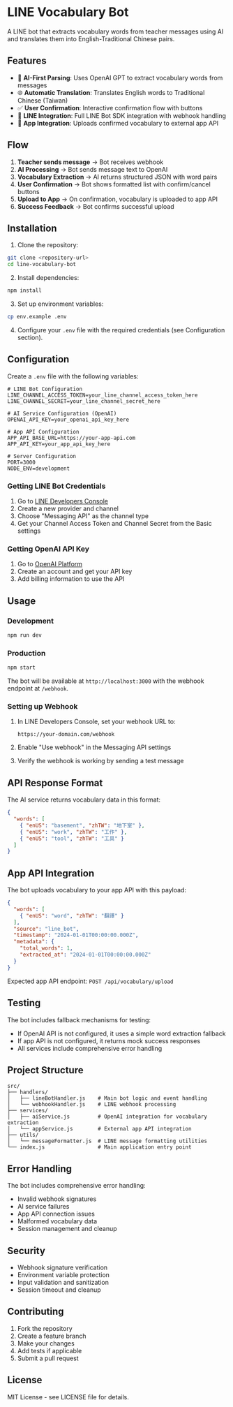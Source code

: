 # LINE Vocabulary Bot

A LINE bot that extracts vocabulary words from teacher messages using AI and translates them into English-Traditional Chinese pairs.

## Features

- 🤖 **AI-First Parsing**: Uses OpenAI GPT to extract vocabulary words from messages
- 🌐 **Automatic Translation**: Translates English words to Traditional Chinese (Taiwan)
- ✅ **User Confirmation**: Interactive confirmation flow with buttons
- 📱 **LINE Integration**: Full LINE Bot SDK integration with webhook handling
- 🔗 **App Integration**: Uploads confirmed vocabulary to external app API

## Flow

1. **Teacher sends message** → Bot receives webhook
2. **AI Processing** → Bot sends message text to OpenAI
3. **Vocabulary Extraction** → AI returns structured JSON with word pairs
4. **User Confirmation** → Bot shows formatted list with confirm/cancel buttons
5. **Upload to App** → On confirmation, vocabulary is uploaded to app API
6. **Success Feedback** → Bot confirms successful upload

## Installation

1. Clone the repository:
```bash
git clone <repository-url>
cd line-vocabulary-bot
```

2. Install dependencies:
```bash
npm install
```

3. Set up environment variables:
```bash
cp env.example .env
```

4. Configure your `.env` file with the required credentials (see Configuration section).

## Configuration

Create a `.env` file with the following variables:

```env
# LINE Bot Configuration
LINE_CHANNEL_ACCESS_TOKEN=your_line_channel_access_token_here
LINE_CHANNEL_SECRET=your_line_channel_secret_here

# AI Service Configuration (OpenAI)
OPENAI_API_KEY=your_openai_api_key_here

# App API Configuration
APP_API_BASE_URL=https://your-app-api.com
APP_API_KEY=your_app_api_key_here

# Server Configuration
PORT=3000
NODE_ENV=development
```

### Getting LINE Bot Credentials

1. Go to [LINE Developers Console](https://developers.line.biz/)
2. Create a new provider and channel
3. Choose "Messaging API" as the channel type
4. Get your Channel Access Token and Channel Secret from the Basic settings

### Getting OpenAI API Key

1. Go to [OpenAI Platform](https://platform.openai.com/)
2. Create an account and get your API key
3. Add billing information to use the API

## Usage

### Development

```bash
npm run dev
```

### Production

```bash
npm start
```

The bot will be available at `http://localhost:3000` with the webhook endpoint at `/webhook`.

### Setting up Webhook

1. In LINE Developers Console, set your webhook URL to:
   ```
   https://your-domain.com/webhook
   ```

2. Enable "Use webhook" in the Messaging API settings

3. Verify the webhook is working by sending a test message

## API Response Format

The AI service returns vocabulary data in this format:

```json
{
  "words": [
    { "enUS": "basement", "zhTW": "地下室" },
    { "enUS": "work", "zhTW": "工作" },
    { "enUS": "tool", "zhTW": "工具" }
  ]
}
```

## App API Integration

The bot uploads vocabulary to your app API with this payload:

```json
{
  "words": [
    { "enUS": "word", "zhTW": "翻譯" }
  ],
  "source": "line_bot",
  "timestamp": "2024-01-01T00:00:00.000Z",
  "metadata": {
    "total_words": 1,
    "extracted_at": "2024-01-01T00:00:00.000Z"
  }
}
```

Expected app API endpoint: `POST /api/vocabulary/upload`

## Testing

The bot includes fallback mechanisms for testing:

- If OpenAI API is not configured, it uses a simple word extraction fallback
- If app API is not configured, it returns mock success responses
- All services include comprehensive error handling

## Project Structure

```
src/
├── handlers/
│   ├── lineBotHandler.js    # Main bot logic and event handling
│   └── webhookHandler.js    # LINE webhook processing
├── services/
│   ├── aiService.js         # OpenAI integration for vocabulary extraction
│   └── appService.js        # External app API integration
├── utils/
│   └── messageFormatter.js  # LINE message formatting utilities
└── index.js                 # Main application entry point
```

## Error Handling

The bot includes comprehensive error handling:

- Invalid webhook signatures
- AI service failures
- App API connection issues
- Malformed vocabulary data
- Session management and cleanup

## Security

- Webhook signature verification
- Environment variable protection
- Input validation and sanitization
- Session timeout and cleanup

## Contributing

1. Fork the repository
2. Create a feature branch
3. Make your changes
4. Add tests if applicable
5. Submit a pull request

## License

MIT License - see LICENSE file for details.

